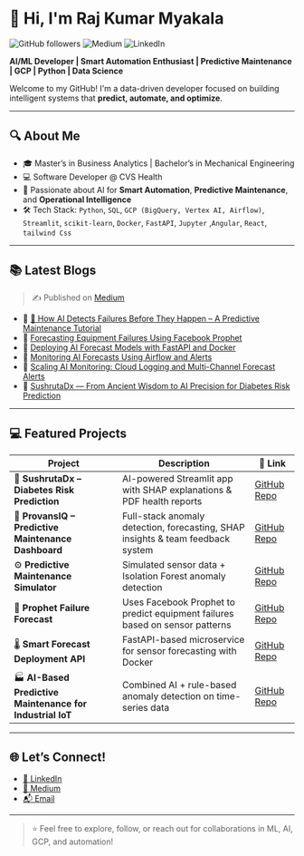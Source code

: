 # 👋 Hi, I'm Raj Kumar Myakala

![GitHub followers](https://img.shields.io/github/followers/rajkumar160798?label=Follow&style=social)
![Medium](https://img.shields.io/badge/Medium-Blogs-green?logo=medium&style=flat-square)
![LinkedIn](https://img.shields.io/badge/LinkedIn-Connect-blue?logo=linkedin&style=flat-square)

**AI/ML Developer | Smart Automation Enthusiast | Predictive Maintenance | GCP | Python | Data Science**

Welcome to my GitHub! I'm a data-driven developer focused on building intelligent systems that **predict, automate, and optimize**.

---

## 🔍 About Me
- 🎓 Master’s in Business Analytics | Bachelor’s in Mechanical Engineering  
- 💻 Software Developer @ CVS Health  
- 🌟 Passionate about AI for **Smart Automation**, **Predictive Maintenance**, and **Operational Intelligence**  
- 🛠️ Tech Stack: `Python`, `SQL`, `GCP (BigQuery, Vertex AI, Airflow)`, `Streamlit`, `scikit-learn`, `Docker`, `FastAPI`, `Jupyter` ,`Angular`, `React`, `tailwind Css`

---

## 📚 Latest Blogs
> ✍️ Published on [Medium](https://medium.com/@myakalarajkumar1998)

- 📌 [🧠 How AI Detects Failures Before They Happen – A Predictive Maintenance Tutorial](https://medium.com/@myakalarajkumar1998/how-ai-detects-failures-before-they-happen-a-predictive-maintenance-tutorial-657b4ccaaaf0)
- 📌 [Forecasting Equipment Failures Using Facebook Prophet](https://medium.com/@myakalarajkumar1998/forecasting-equipment-failures-using-facebook-prophet-89a2a2548103)
- 📌 [Deploying AI Forecast Models with FastAPI and Docker](https://medium.com/@myakalarajkumar1998/deploying-ai-forecast-models-with-fastapi-and-docker-4e00673ce77f)
- 📌 [Monitoring AI Forecasts Using Airflow and Alerts](https://medium.com/@myakalarajkumar1998/monitoring-ai-forecasts-using-airflow-and-alerts-0fee27e98edc)
- 📌 [Scaling AI Monitoring: Cloud Logging and Multi-Channel Forecast Alerts](https://medium.com/@myakalarajkumar1998/scaling-ai-monitoring-cloud-logging-and-multi-channel-forecast-alerts-a069fb746f09)
- 📌 [SushrutaDx — From Ancient Wisdom to AI Precision for Diabetes Risk Prediction](https://medium.com/@myakalarajkumar1998/sushrutadx-from-ancient-wisdom-to-ai-precision-for-diabetes-risk-prediction-2c3e10e4ae37)

---

## 💻 Featured Projects

| Project | Description | 🔗 Link |
|--------|-------------|------|
| 🧪 **SushrutaDx – Diabetes Risk Prediction** | AI-powered Streamlit app with SHAP explanations & PDF health reports | [GitHub Repo](https://github.com/rajkumar160798/sushrutadx) |
| 🧠 **ProvansIQ – Predictive Maintenance Dashboard** | Full-stack anomaly detection, forecasting, SHAP insights & team feedback system | [GitHub Repo](https://github.com/rajkumar160798/predictasense) |
| ⚙️ **Predictive Maintenance Simulator** | Simulated sensor data + Isolation Forest anomaly detection | [GitHub Repo](https://github.com/rajkumar160798/predictive-maintenance-and-smart-automation) |
| 🔮 **Prophet Failure Forecast** | Uses Facebook Prophet to predict equipment failures based on sensor patterns | [GitHub Repo](https://github.com/rajkumar160798/prophet-failure-forecast) |
| 🌡️ **Smart Forecast Deployment API** | FastAPI-based microservice for sensor forecasting with Docker | [GitHub Repo](https://github.com/rajkumar160798/smart-forecast-deployment-api) |
| 🏭 **AI-Based Predictive Maintenance for Industrial IoT** | Combined AI + rule-based anomaly detection on time-series data | [GitHub Repo](https://github.com/rajkumar160798/ai-predictive-maintenance) |

---

## 🌐 Let’s Connect!

- [📎 LinkedIn](https://www.linkedin.com/in/raj-kumar-myakala-927860264/)
- [📰 Medium](https://medium.com/@myakalarajkumar1998)
- [📬 Email](mailto:myakalarajkumar1998@gmail.com)

---

> ⭐ Feel free to explore, follow, or reach out for collaborations in ML, AI, GCP, and automation!
